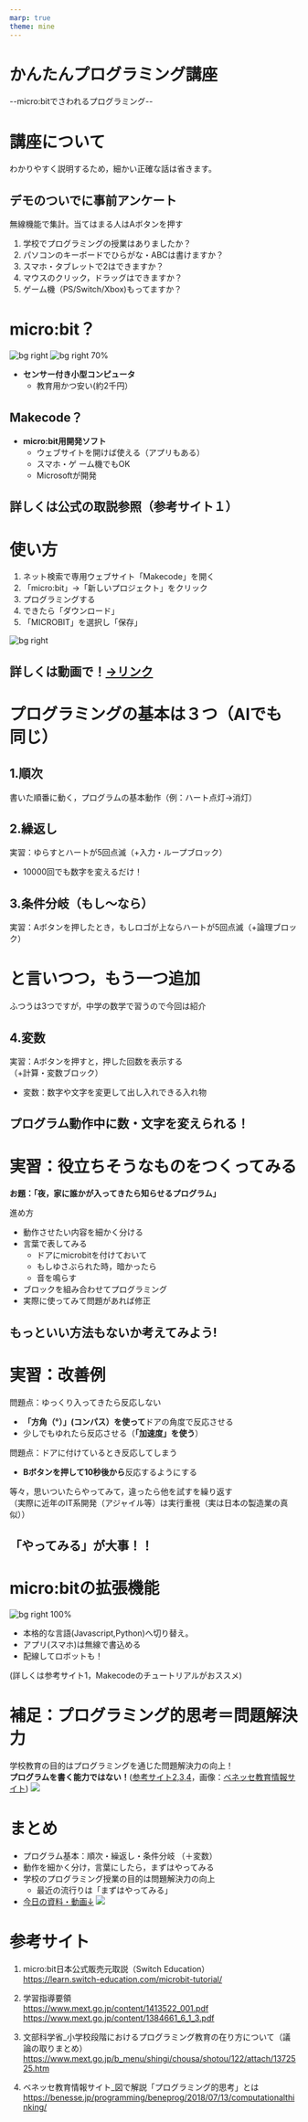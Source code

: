 ```yaml
---
marp: true
theme: mine
---
```

<!-- headingDivider: 1
paginate: true -->

# かんたんプログラミング講座

--micro:bitでさわれるプログラミング--  


# 講座について

わかりやすく説明するため，細かい正確な話は省きます。

## デモのついでに事前アンケート

無線機能で集計。当てはまる人はAボタンを押す

1. 学校でプログラミングの授業はありましたか？
2. パソコンのキーボードでひらがな・ABCは書けますか？
3. スマホ・タブレットで2はできますか？
4. マウスのクリック，ドラッグはできますか？
5. ゲーム機（PS/Switch/Xbox)もってますか？


# micro:bit？

![bg right](img/mb_00.png)
![bg right 70%](img/mb_03.png)

- **センサー付き小型コンピュータ**
  - 教育用かつ安い(約2千円）

## Makecode？
- **micro:bit用開発ソフト**
  - ウェブサイトを開けば使える（アプリもある）
  - スマホ・ゲ ーム機でもOK
  - Microsoftが開発

## 詳しくは公式の取説参照（参考サイト１）

# 使い方

1. ネット検索で専用ウェブサイト「Makecode」を開く
2. 「micro:bit」→「新しいプロジェクト」をクリック
3. プログラミングする
4. できたら「ダウンロード」
5. 「MICROBIT」を選択し「保存」

![bg right](img/qr_lv1.png)

## 詳しくは動画で！[→リンク](https://youtube.com/playlist?list=PLU60AG3nzUjTtgSNYaa19dJ528FSEWQkj)

# プログラミングの基本は３つ（AIでも同じ）

## 1.順次
書いた順番に動く，プログラムの基本動作（例：ハート点灯→消灯）
## 2.繰返し
実習：ゆらすとハートが5回点滅（+入力・ループブロック）
- 10000回でも数字を変えるだけ！
## 3.条件分岐（もし～なら）
実習：Aボタンを押したとき，もしロゴが上ならハートが5回点滅（+論理ブロック）


# と言いつつ，もう一つ追加

ふつうは3つですが，中学の数学で習うので今回は紹介

## 4.変数

実習：Aボタンを押すと，押した回数を表示する  
（+計算・変数ブロック）

- 変数：数字や文字を変更して出し入れできる入れ物

## プログラム動作中に数・文字を変えられる！

# 実習：役立ちそうなものをつくってみる

**お題：「夜，家に誰かが入ってきたら知らせるプログラム」**

進め方
- 動作させたい内容を細かく分ける
- 言葉で表してみる
  - ドアにmicrobitを付けておいて
  - もしゆさぶられた時，暗かったら
  - 音を鳴らす
- ブロックを組み合わせてプログラミング
- 実際に使ってみて問題があれば修正

## もっといい方法もないか考えてみよう!

# 実習：改善例

問題点：ゆっくり入ってきたら反応しない
- **「方角（°）」(コンパス）を使って**ドアの角度で反応させる
- 少しでもゆれたら反応させる（**「加速度」を使う**）

問題点：ドアに付けているとき反応してしまう
- **Bボタンを押して10秒後から**反応するようにする

等々，思いついたらやってみて，違ったら他を試すを繰り返す  
（実際に近年のIT系開発（アジャイル等）は実行重視（実は日本の製造業の真似））

## 「やってみる」が大事！！

# micro:bitの拡張機能

![bg right 100%](img/mb_code.png)

- 本格的な言語(Javascript,Python)へ切り替え。
- アプリ(スマホ)は無線で書込める
- 配線してロボットも！

(詳しくは参考サイト1，Makecodeのチュートリアルがおススメ)


# 補足：プログラミング的思考＝問題解決力

学校教育の目的はプログラミングを通じた問題解決力の向上！  
**プログラムを書く能力ではない！**([参考サイト2,3,4](#参考サイト)，画像：[ベネッセ教育情報サイト](https://benesse.jp/programming/beneprog/2018/07/13/computationalthinking/))
![](img/prog_01.png)  

# まとめ
- プログラム基本：順次・繰返し・条件分岐 （＋変数）
- 動作を細かく分け，言葉にしたら，まずはやってみる
- 学校のプログラミング授業の目的は問題解決力の向上
  - 最近の流行りは「まずはやってみる」
- [今日の資料・動画↓](https://github.com/K-TechResearch/Programing_LV1/blob/main/%E8%AC%9B%E5%BA%A7%E3%82%B9%E3%83%A9%E3%82%A4%E3%83%88%E3%82%99.md)
![](img/QR_md.png)

# 参考サイト
1. micro:bit日本公式販売元取説（Switch Education）  
https://learn.switch-education.com/microbit-tutorial/

1. 学習指導要領  
https://www.mext.go.jp/content/1413522_001.pdf  
https://www.mext.go.jp/content/1384661_6_1_3.pdf  

1. 文部科学省_小学校段階におけるプログラミング教育の在り方について（議論の取りまとめ）
https://www.mext.go.jp/b_menu/shingi/chousa/shotou/122/attach/1372525.htm

1. ベネッセ教育情報サイト_図で解説「プログラミング的思考」とは  
https://benesse.jp/programming/beneprog/2018/07/13/computationalthinking/